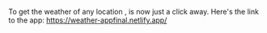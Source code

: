 To get the weather of any location , is now just a click away.
Here's the link to the app: https://weather-appfinal.netlify.app/
